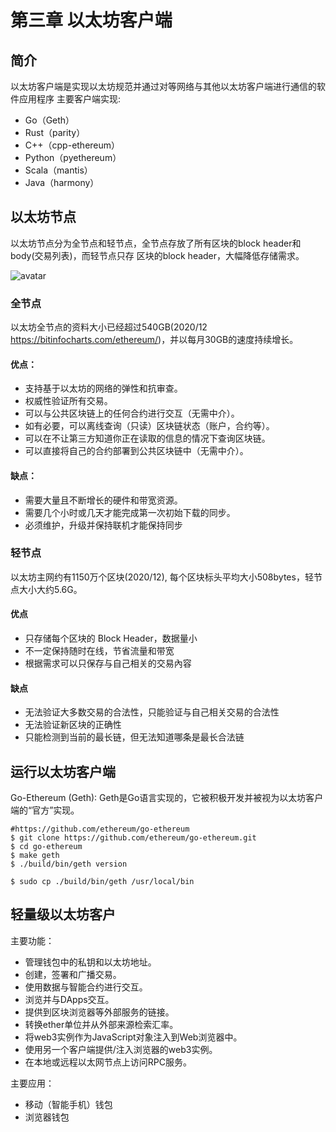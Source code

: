 # 第三章 以太坊客户端 

## 简介
以太坊客户端是实现以太坊规范并通过对等网络与其他以太坊客户端进行通信的软件应用程序
主要客户端实现:
* Go（Geth）
* Rust（parity）
* C++（cpp-ethereum）
* Python（pyethereum）
* Scala（mantis）
* Java（harmony）

## 以太坊节点
以太坊节点分为全节点和轻节点，全节点存放了所有区块的block header和 body(交易列表)，而轻节点只存
区块的block header，大幅降低存储需求。

![avatar](http://jizhid.com/wp-content/uploads/2020/07/159463874195125.jpg)

### 全节点
以太坊全节点的资料大小已经超过540GB(2020/12 https://bitinfocharts.com/ethereum/)，并以每月30GB的速度持续增长。
#### 优点：
* 支持基于以太坊的网络的弹性和抗审查。
* 权威性验证所有交易。
* 可以与公共区块链上的任何合约进行交互（无需中介）。
* 如有必要，可以离线查询（只读）区块链状态（账户，合约等）。
* 可以在不让第三方知道你正在读取的信息的情况下查询区块链。
* 可以直接将自己的合约部署到公共区块链中（无需中介）。
#### 缺点：
* 需要大量且不断增长的硬件和带宽资源。
* 需要几个小时或几天才能完成第一次初始下载的同步。
* 必须维护，升级并保持联机才能保持同步

### 轻节点
以太坊主网约有1150万个区块(2020/12), 每个区块标头平均大小508bytes，轻节点大小大约5.6G。
#### 优点
* 只存储每个区块的 Block Header，数据量小
* 不一定保持随时在线，节省流量和带宽
* 根据需求可以只保存与自己相关的交易內容
#### 缺点
* 无法验证大多数交易的合法性，只能验证与自己相关交易的合法性
* 无法验证新区块的正确性
* 只能检测到当前的最长链，但无法知道哪条是最长合法链

## 运行以太坊客户端
Go-Ethereum (Geth): Geth是Go语言实现的，它被积极开发并被视为以太坊客户端的“官方”实现。
```shell script
#https://github.com/ethereum/go-ethereum
$ git clone https://github.com/ethereum/go-ethereum.git
$ cd go-ethereum
$ make geth
$ ./build/bin/geth version

$ sudo cp ./build/bin/geth /usr/local/bin
 ```

## 轻量级以太坊客户
主要功能：
* 管理钱包中的私钥和以太坊地址。
* 创建，签署和广播交易。
* 使用数据与智能合约进行交互。
* 浏览并与DApps交互。
* 提供到区块浏览器等外部服务的链接。
* 转换ether单位并从外部来源检索汇率。
* 将web3实例作为JavaScript对象注入到Web浏览器中。
* 使用另一个客户端提供/注入浏览器的web3实例。
* 在本地或远程以太网节点上访问RPC服务。

主要应用：
* 移动（智能手机）钱包
* 浏览器钱包



